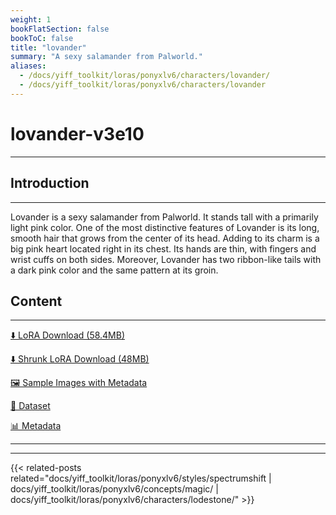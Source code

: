 ```yaml
---
weight: 1
bookFlatSection: false
bookToC: false
title: "lovander"
summary: "A sexy salamander from Palworld."
aliases:
  - /docs/yiff_toolkit/loras/ponyxlv6/characters/lovander/
  - /docs/yiff_toolkit/loras/ponyxlv6/characters/lovander
---
```


<!--markdownlint-disable MD025 MD033 -->

# lovander-v3e10

---

## Introduction

---

Lovander is a sexy salamander from Palworld. It stands tall with a primarily light pink color. One of the most distinctive features of Lovander is its long, smooth hair that grows from the center of its head. Adding to its charm is a big pink heart located right in its chest. Its hands are thin, with fingers and wrist cuffs on both sides. Moreover, Lovander has two ribbon-like tails with a dark pink color and the same pattern at its groin.

## Content

---

[⬇️ LoRA Download (58.4MB)](https://huggingface.co/k4d3/yiff_toolkit/resolve/main/ponyxl_loras/lovander-v3e10.safetensors?download=true)

[⬇️ Shrunk LoRA Download (48MB)](https://huggingface.co/k4d3/yiff_toolkit/resolve/main/ponyxl_loras_shrunk_2/lovander-v3e10_frockpt1_th-3.55.safetensors?download=true)

[🖼️ Sample Images with Metadata](https://huggingface.co/k4d3/yiff_toolkit/tree/main/static/{})

[📐 Dataset](https://huggingface.co/datasets/k4d3/furry/tree/main/lovander)

[📊 Metadata](https://huggingface.co/k4d3/yiff_toolkit/raw/main/ponyxl_loras/lovander-v3e10.json)

---

---

{{< related-posts related="docs/yiff_toolkit/loras/ponyxlv6/styles/spectrumshift | docs/yiff_toolkit/loras/ponyxlv6/concepts/magic/ | docs/yiff_toolkit/loras/ponyxlv6/characters/lodestone/" >}}
